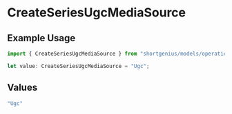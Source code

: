 # CreateSeriesUgcMediaSource

## Example Usage

```typescript
import { CreateSeriesUgcMediaSource } from "shortgenius/models/operations";

let value: CreateSeriesUgcMediaSource = "Ugc";
```

## Values

```typescript
"Ugc"
```